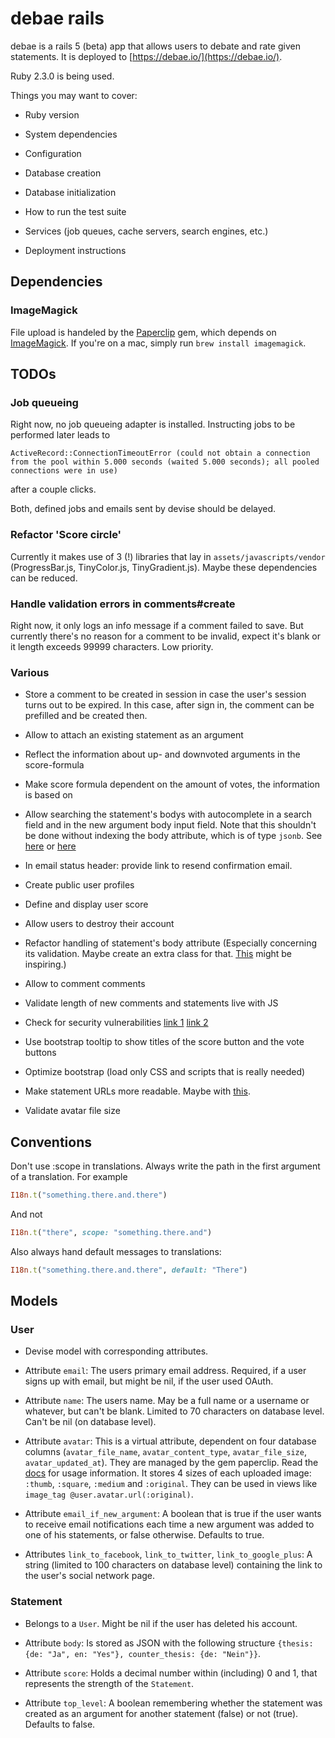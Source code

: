 # debae rails

debae is a rails 5 (beta) app that allows users to debate and rate given statements. It is deployed to [https://debae.io/](https://debae.io/).

Ruby 2.3.0 is being used.

Things you may want to cover:

* Ruby version

* System dependencies

* Configuration

* Database creation

* Database initialization

* How to run the test suite

* Services (job queues, cache servers, search engines, etc.)

* Deployment instructions

## Dependencies

### ImageMagick

File upload is handeled by the [Paperclip](https://github.com/thoughtbot/paperclip) gem, which depends on [ImageMagick](http://www.imagemagick.org/script/index.php). If you're on a mac, simply run `brew install imagemagick`.

## TODOs

### Job queueing

Right now, no job queueing adapter is installed. Instructing jobs to be performed later leads to

```
ActiveRecord::ConnectionTimeoutError (could not obtain a connection from the pool within 5.000 seconds (waited 5.000 seconds); all pooled connections were in use)
```

after a couple clicks.

Both, defined jobs and emails sent by devise should be delayed.

### Refactor 'Score circle'

Currently it makes use of 3 (!) libraries that lay in `assets/javascripts/vendor` (ProgressBar.js, TinyColor.js, TinyGradient.js). Maybe these dependencies can be reduced.

### Handle validation errors in comments#create

Right now, it only logs an info message if a comment failed to save. But currently there's no reason for a comment to be invalid, expect it's blank or it length exceeds 99999 characters. Low priority.

### Various

* Store a comment to be created in session in case the user's session turns out to be expired. In this case, after sign in, the comment can be prefilled and be created then.

* Allow to attach an existing statement as an argument

* Reflect the information about up- and downvoted arguments in the score-formula

* Make score formula dependent on the amount of votes, the information is based on

* Allow searching the statement's bodys with autocomplete in a search field and in the new argument body input field. Note that this shouldn't be done without indexing the body attribute, which is of type `jsonb`. See [here](http://nandovieira.com/using-postgresql-and-jsonb-with-ruby-on-rails) or [here](https://blog.codeship.com/unleash-the-power-of-storing-json-in-postgres/)

* In email status header: provide link to resend confirmation email.

* Create public user profiles

* Define and display user score

* Allow users to destroy their account

* Refactor handling of statement's body attribute (Especially concerning its validation. Maybe create an extra class for that. [This](http://faxon.org/2015/02/03/edit-rails-activerecord-json-attributes-in-html-forms) might be inspiring.)

* Allow to comment comments

* Validate length of new comments and statements live with JS

* Check for security vulnerabilities [link 1](https://blog.codeship.com/preproduction-checklist-for-a-rails-app/) [link 2](http://brakemanscanner.org/docs/introduction/)

* Use bootstrap tooltip to show titles of the score button and the vote buttons

* Optimize bootstrap (load only CSS and scripts that is really needed)

* Make statement URLs more readable. Maybe with [this](https://github.com/norman/friendly_id).

* Validate avatar file size

## Conventions

Don't use :scope in translations. Always write the path in the first argument of a translation. For example

```ruby
I18n.t("something.there.and.there")
```

And not

```ruby
I18n.t("there", scope: "something.there.and")
```

Also always hand default messages to translations:

```ruby
I18n.t("something.there.and.there", default: "There")
```

## Models

### User

* Devise model with corresponding attributes.

* Attribute `email`: The users primary email address. Required, if a user signs up with email, but might be nil, if the user used OAuth.

* Attribute `name`: The users name. May be a full name or a username or whatever, but can't be blank. Limited to 70 characters on database level. Can't be nil (on database level).

* Attribute `avatar`: This is a virtual attribute, dependent on four database columns (`avatar_file_name`, `avatar_content_type`, `avatar_file_size`, `avatar_updated_at`). They are managed by the gem paperclip. Read the [docs](https://github.com/thoughtbot/paperclip) for usage information. It stores 4 sizes of each uploaded image: `:thumb`, `:square`, `:medium` and `:original`. They can be used in views like `image_tag @user.avatar.url(:original)`.

* Attribute `email_if_new_argument`: A boolean that is true if the user wants to receive email notifications each time a new argument was added to one of his statements, or false otherwise. Defaults to true.

* Attributes `link_to_facebook`, `link_to_twitter`, `link_to_google_plus`: A string (limited to 100 characters on database level) containing the link to the user's social network page.

### Statement

* Belongs to a `User`. Might be nil if the user has deleted his account.

* Attribute `body`: Is stored as JSON with the following structure `{thesis: {de: "Ja", en: "Yes"}, counter_thesis: {de: "Nein"}}`.

* Attribute `score`: Holds a decimal number within (including) 0 and 1, that represents the strength of the `Statement`.

* Attribute `top_level`: A boolean remembering whether the statement was created as an argument for another statement (false) or not (true). Defaults to false.

